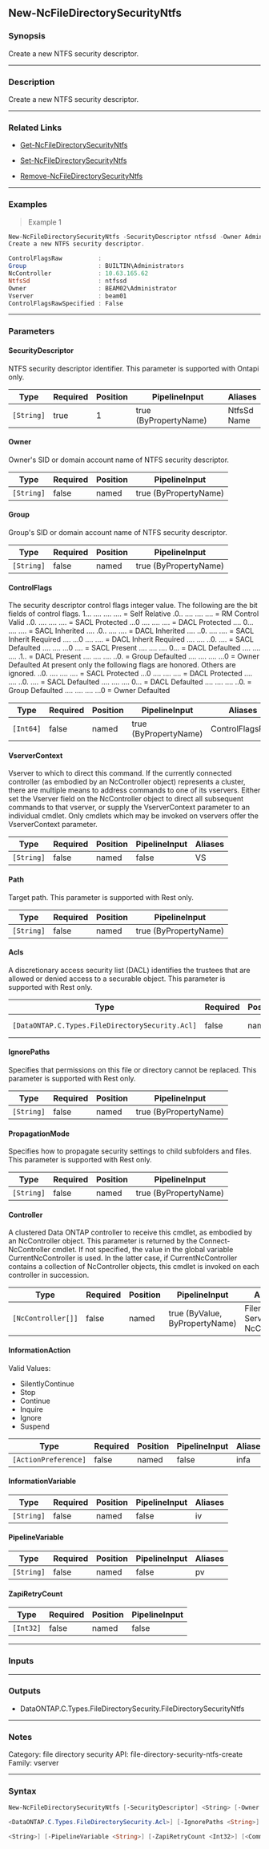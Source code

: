 New-NcFileDirectorySecurityNtfs
-------------------------------

### Synopsis
Create a new NTFS security descriptor.

---

### Description

Create a new NTFS security descriptor.

---

### Related Links
* [Get-NcFileDirectorySecurityNtfs](Get-NcFileDirectorySecurityNtfs)

* [Set-NcFileDirectorySecurityNtfs](Set-NcFileDirectorySecurityNtfs)

* [Remove-NcFileDirectorySecurityNtfs](Remove-NcFileDirectorySecurityNtfs)

---

### Examples
> Example 1

```PowerShell
New-NcFileDirectorySecurityNtfs -SecurityDescriptor ntfssd -Owner Administrator -Group Administrators
Create a new NTFS security descriptor.

ControlFlagsRaw          : 
Group                    : BUILTIN\Administrators
NcController             : 10.63.165.62
NtfsSd                   : ntfssd
Owner                    : BEAM02\Administrator
Vserver                  : beam01
ControlFlagsRawSpecified : False

```

---

### Parameters
#### **SecurityDescriptor**
NTFS security descriptor identifier. This parameter is supported with Ontapi only.

|Type      |Required|Position|PipelineInput        |Aliases        |
|----------|--------|--------|---------------------|---------------|
|`[String]`|true    |1       |true (ByPropertyName)|NtfsSd<br/>Name|

#### **Owner**
Owner's SID or domain account name of NTFS security descriptor.

|Type      |Required|Position|PipelineInput        |
|----------|--------|--------|---------------------|
|`[String]`|false   |named   |true (ByPropertyName)|

#### **Group**
Group's SID or domain account name of NTFS security descriptor.

|Type      |Required|Position|PipelineInput        |
|----------|--------|--------|---------------------|
|`[String]`|false   |named   |true (ByPropertyName)|

#### **ControlFlags**
The security descriptor control flags integer value.
The following are the bit fields of control flags.
1... .... .... .... = Self Relative
.0.. .... .... .... = RM Control Valid
..0. .... .... .... = SACL Protected
...0 .... .... .... = DACL Protected
.... 0... .... .... = SACL Inherited
.... .0.. .... .... = DACL Inherited
.... ..0. .... .... = SACL Inherit Required
.... ...0 .... .... = DACL Inherit Required
.... .... ..0. .... = SACL Defaulted
.... .... ...0 .... = SACL Present
.... .... .... 0... = DACL Defaulted
.... .... .... .1.. = DACL Present
.... .... .... ..0. = Group Defaulted
.... .... .... ...0 = Owner Defaulted
At present only the following flags are honored. Others are ignored.
..0. .... .... .... = SACL Protected
...0 .... .... .... = DACL Protected
.... .... ..0. .... = SACL Defaulted
.... .... .... 0... = DACL Defaulted
.... .... .... ..0. = Group Defaulted
.... .... .... ...0 = Owner Defaulted

|Type     |Required|Position|PipelineInput        |Aliases        |
|---------|--------|--------|---------------------|---------------|
|`[Int64]`|false   |named   |true (ByPropertyName)|ControlFlagsRaw|

#### **VserverContext**
Vserver to which to direct this command.  If the currently connected controller (as embodied by an NcController object) represents a cluster, there are multiple means to address commands to one of its vservers.  Either set the Vserver field on the NcController object to direct all subsequent commands to that vserver, or supply the VserverContext parameter to an individual cmdlet.  Only cmdlets which may be invoked on vservers offer the VserverContext parameter.

|Type      |Required|Position|PipelineInput|Aliases|
|----------|--------|--------|-------------|-------|
|`[String]`|false   |named   |false        |VS     |

#### **Path**
Target path. This parameter is supported with Rest only.

|Type      |Required|Position|PipelineInput        |
|----------|--------|--------|---------------------|
|`[String]`|false   |named   |true (ByPropertyName)|

#### **Acls**
A discretionary access security list (DACL) identifies the trustees that are allowed or denied access to a securable object. This parameter is supported with Rest only.

|Type                                           |Required|Position|PipelineInput        |
|-----------------------------------------------|--------|--------|---------------------|
|`[DataONTAP.C.Types.FileDirectorySecurity.Acl]`|false   |named   |true (ByPropertyName)|

#### **IgnorePaths**
Specifies that permissions on this file or directory cannot be replaced. This parameter is supported with Rest only.

|Type      |Required|Position|PipelineInput        |
|----------|--------|--------|---------------------|
|`[String]`|false   |named   |true (ByPropertyName)|

#### **PropagationMode**
Specifies how to propagate security settings to child subfolders and files. This parameter is supported with Rest only.

|Type      |Required|Position|PipelineInput        |
|----------|--------|--------|---------------------|
|`[String]`|false   |named   |true (ByPropertyName)|

#### **Controller**
A clustered Data ONTAP controller to receive this cmdlet, as embodied by an NcController object.  This parameter is returned by the Connect-NcController cmdlet.  If not specified, the value in the global variable CurrentNcController is used.  In the latter case, if CurrentNcController contains a collection of NcController objects, this cmdlet is invoked on each controller in succession.

|Type              |Required|Position|PipelineInput                 |Aliases                          |
|------------------|--------|--------|------------------------------|---------------------------------|
|`[NcController[]]`|false   |named   |true (ByValue, ByPropertyName)|Filer<br/>Server<br/>NcController|

#### **InformationAction**

Valid Values:

* SilentlyContinue
* Stop
* Continue
* Inquire
* Ignore
* Suspend

|Type                |Required|Position|PipelineInput|Aliases|
|--------------------|--------|--------|-------------|-------|
|`[ActionPreference]`|false   |named   |false        |infa   |

#### **InformationVariable**

|Type      |Required|Position|PipelineInput|Aliases|
|----------|--------|--------|-------------|-------|
|`[String]`|false   |named   |false        |iv     |

#### **PipelineVariable**

|Type      |Required|Position|PipelineInput|Aliases|
|----------|--------|--------|-------------|-------|
|`[String]`|false   |named   |false        |pv     |

#### **ZapiRetryCount**

|Type     |Required|Position|PipelineInput|
|---------|--------|--------|-------------|
|`[Int32]`|false   |named   |false        |

---

### Inputs

---

### Outputs
* DataONTAP.C.Types.FileDirectorySecurity.FileDirectorySecurityNtfs

---

### Notes
Category: file directory security
API: file-directory-security-ntfs-create
Family: vserver

---

### Syntax
```PowerShell
New-NcFileDirectorySecurityNtfs [-SecurityDescriptor] <String> [-Owner <String>] [-Group <String>] [-ControlFlags <Int64>] [-VserverContext <String>] [-Path <String>] [-Acls 
```
```PowerShell
<DataONTAP.C.Types.FileDirectorySecurity.Acl>] [-IgnorePaths <String>] [-PropagationMode <String>] [-Controller <NcController[]>] [-InformationAction <ActionPreference>] [-InformationVariable 
```
```PowerShell
<String>] [-PipelineVariable <String>] [-ZapiRetryCount <Int32>] [<CommonParameters>]
```
